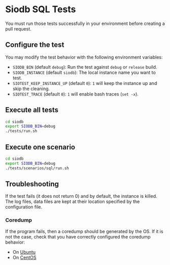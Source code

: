 # Siodb SQL Tests

You must run those tests successfully in your environment before creating a pull request.

## Configure the test

You may modify the test behavior with the following environment variables:

- `SIODB_BIN` (default `debug`): Run the test against `debug` or `release` build.
- `SIODB_INSTANCE` (default `siodb`): The local instance name you want to test.
- `SIOTEST_KEEP_INSTANCE_UP` (default `0`): `1` will keep the instance up and skip the cleaning.
- `SIOTEST_TRACE` (default `0`): `1` will enable bash traces (`set -x`).

## Execute all tests

```bash
cd siodb
export SIODB_BIN=debug
./tests/run.sh
```

## Execute one scenario

```bash
cd siodb
export SIODB_BIN=debug
./tests/scenarios/sql/run.sh
```

## Troubleshooting

If the test fails (it does not return 0) and by default, the instance is killed.
The log files, data files are kept at their location specified by the configuration file.

### Coredump

If the program fails, then a coredump should be generated by the OS.
If it is not the case, check that you have correctly configured the coredump behavior:

- On [Ubuntu](https://askubuntu.com/questions/966407/where-do-i-find-the-core-dump-in-ubuntu-16-04lts/1181036#1181036)
- On [CentOS](https://www.thegeekdiary.com/how-to-enable-core-dump-for-applications-on-centos-rhel)
